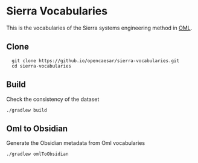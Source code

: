 # Sierra Vocabularies

This is the vocabularies of the Sierra systems engineering method in [OML](https://github.com/opencaesar/oml).

## Clone

```
  git clone https://github.io/opencaesar/sierra-vocabularies.git
  cd sierra-vocabularies
```

## Build

Check the consistency of the dataset

```
./gradlew build
```

## Oml to Obsidian

Generate the Obsidian metadata from Oml vocabularies

```
./gradlew omlToObsidian
```